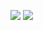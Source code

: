 
 ![](https://github-readme-stats.vercel.app/api?username=Aaronlamz&count_private=true&show_icons=true&icon_color=0366d6&text_color=24292e&bg_color=ffffff&hide_title=true&card_width=400px)
 ![](https://github-readme-stats.vercel.app/api/top-langs/?username=Aaronlamz&layout=compact)
